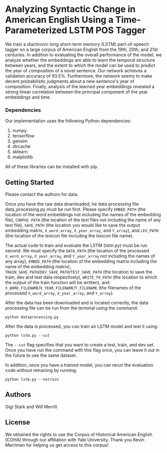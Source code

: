 # Analyzing Syntactic Change in American English Using a Time-Parameterized LSTM POS Tagger

We train a diachronic long short-term memory (LSTM) part-of-speech tagger on a large corpus of American English from the 19th, 20th, and 21st centuries. In addition to evaluating the overall performance of the model, we analyze whether the embeddings are able to learn the temporal structure between years, and the extent to which the model can be used to predict the year of composition of a novel sentence. Our network achieves a validation accuracy of 93.5%. Furthermore, the network seems to make decent probabilistic judgments about a new sentence's year of composition. Finally, analysis of the learned year embeddings revealed a strong linear correlation between the principal component of the year embeddings and time. 

### Dependencies

Our implementation uses the following Python dependencies:
1) numpy
2) tensorflow
3) gensim
4) dircache
5) sklearn
6) matplotlib

All of these libraries can be installed with pip.

## Getting Started

Please contact the authors for data.

Once you have the raw data downloaded, he data processing file data_processing.py must be run first. Please specify `EMBED_PATH` (the location of the word embeddings not including the names of the embedding file), `CORPUS PATH` (the location of the text files not including the name of any text file), `SAVE_PATH` (the location you would like to save the output embedding matrix, `X_word_array`, `X_year_array`, and `Y_array`), and `LEX_PATH` (the location of the lexicon file including the lexicon file name).

The actual code to train and evaluate the LSTM (lstm.py) must be run second. We must specify the `DATA_PATH` (the location of the processed `X_word_array`, `X_year_array`, and `Y_year_array` not including the names of any array), `EMBED_PATH` (the location of the embedding matrix including the name of the embedding matrix), `TRAIN_SAVE_PATH`/`DEV_SAVE_PATH`/`TEST_SAVE_PATH` (the location to save the train, dev and test data respectively), `WRITE_TO_PATH` (the location to which the output of the train function will be written), and `X_WORD_FILENAME`/`X_YEAR_FILENAME`/`Y_FILENAME` (the filenames of the processed `X_word_array`, `X_year_array`, and `Y_array`).


After the data has been downloaded and is located correctly, the data processing file can be run from the terminal using the command:

```
python dataprocessing.py
```

After the data is processed, you can train an LSTM model and test it using:

```
python lstm.py --cut
```

The `--cut` flag specifies that you want to create a test, train, and dev set. Once you have run the command with this flag once, you can leave it out in the future to use the same dataset.

In addition, once you have a trained model, you can rerun the evaluation code without retraining by running:

```
python lstm.py --notrain
```
 
## Authors

Gigi Stark and Will Merrill

## License

We obtained the rights to use the Corpus of Historical American English (COHA) through our affiliation with Yale University. Thank you Kevin Merriman for helping us get access to this corpus!


